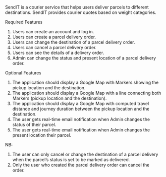 SendIT is a courier service that helps users deliver parcels to different destinations. SendIT provides courier quotes based on weight categories.

Required Features
1. Users can create an account and log in.
2. Users can create a parcel delivery order.
3. Users can change the destination of a parcel delivery order.
4. Users can cancel a parcel delivery order.
5. Users can see the details of a delivery order.
6. Admin can change the status and present location of a parcel delivery order.


 
Optional Features
1. The application should display a Google Map with Markers showing the pickup location and the destination.
2. The application should display a Google Map with a line connecting both Markers (pickup location and the destination).
3. The application should display a Google Map with computed travel distance and journey duration between the pickup location and the destination.
4. The user gets real-time email notification when Admin changes the status of their parcel.
5. The user gets real-time email notification when Admin changes the present location their parcel.

NB:
1. The user can only cancel or change the destination of a parcel delivery when the parcel’s status is yet to be marked as delivered.
2. Only the user who created the parcel delivery order can cancel the order.